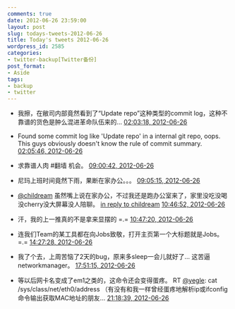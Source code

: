 ```yaml
---
comments: true
date: 2012-06-26 23:59:00
layout: post
slug: todays-tweets-2012-06-26
title: Today's tweets 2012-06-26
wordpress_id: 2585
categories:
- twitter-backup[Twitter备份]
post_format:
- Aside
tags:
- backup
- twitter
---
```





  * 我擦，在敝司内部竟然看到了“Update repo”这种类型的commit log，这种不靠谱的货色是肿么混进革命队伍来的… [02:03:18, 2012-06-26](http://twitter.com/gfrog/statuses/217317057514061825)





  * Found some commit log like 'Update repo' in a internal git repo, oops. This guys obviously doesn't know the rule of commit summary. [02:05:46, 2012-06-26](http://twitter.com/gfrog/statuses/217317675767042049)





  * 求靠谱人肉 #翻墙 机会。 [09:00:42, 2012-06-26](http://twitter.com/gfrog/statuses/217422096979079169)





  * 尼玛上班时间竟然下雨，果断在家办公。。。 [09:05:15, 2012-06-26](http://twitter.com/gfrog/statuses/217423245849268224)





  * [@childream](http://twitter.com/childream) 虽然嘴上说在家办公，不过我还是跑办公室来了，家里没吃没喝没cherry没大屏幕没人陪聊。 [in reply to childream](http://twitter.com/childream/statuses/217426032830062592) [10:46:52, 2012-06-26](http://twitter.com/gfrog/statuses/217448817153409024)





  * 汗，我的上一推真的不是拿来显摆的 =.= [10:47:20, 2012-06-26](http://twitter.com/gfrog/statuses/217448934220644352)





  * 连我们Team的某工具都在向Jobs致敬，打开主页第一个大标题就是Jobs。 =.= [14:27:28, 2012-06-26](http://twitter.com/gfrog/statuses/217504331111469056)





  * 我了个去，上周苦恼了2天的bug，原来多sleep一会儿就好了… 这苦逼networkmanager。 [17:51:15, 2012-06-26](http://twitter.com/gfrog/statuses/217555614509961218)





  * 等以后网卡名变成了em1之类的，这命令还会变得蛋疼。 RT [@yegle](http://twitter.com/yegle): cat /sys/class/net/eth0/address （有没有和我一样曾经蛋疼地解析ip或ifconfig命令输出获取MAC地址的朋友… [21:18:39, 2012-06-26](http://twitter.com/gfrog/statuses/217607807866912768)




